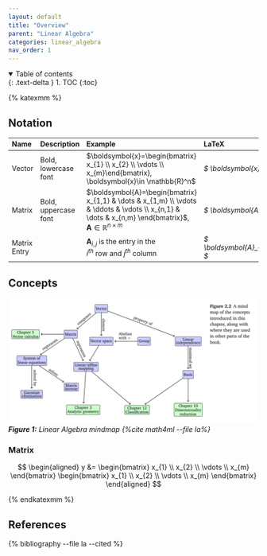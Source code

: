 ```yaml
---
layout: default
title: "Overview"
parent: "Linear Algebra"
categories: linear_algebra
nav_order: 1
---
```

<details open markdown="block">
  <summary>
    Table of contents
  </summary>
  {: .text-delta }
1. TOC
{:toc}
</details>

{% katexmm %}

## Notation

| Name   | Description          | Example                                    | LaTeX                  |
|:-------|:---------------------|:-------------------------------------------|:-----------------------|
| Vector | Bold, lowercase font | $\boldsymbol{x}=\begin{bmatrix} x_{1} \\ x_{2} \\ \vdots \\ x_{m}\end{bmatrix}, \boldsymbol{x}\in \mathbb{R}^n$           | *\$ \boldsymbol{x} \$*       |
| Matrix | Bold, uppercase font | $\boldsymbol{A}=\begin{bmatrix} x_{1,1} & \dots & x_{1,m} \\ \vdots & \ddots & \vdots \\ x_{n,1} & \dots & x_{n,m} \end{bmatrix}$, <br> $\boldsymbol{A}\in \mathbb{R}^{n\times m}$ | *\$ \boldsymbol{A} \$*|
| Matrix Entry || $\boldsymbol{A}_{i,j}$ is the entry in the <br> $i^{th}$ row and $j^{th}$ column | *\$ \boldsymbol{A}_{i,j} \$* |

## Concepts

![Figure 1](/assets/images/linear-algebra/mind_map_ml-book.gif)
*<b>Figure 1:</b> Linear Algebra mindmap {%cite math4ml --file la%}*

### Matrix

$$
\begin{aligned}
y &=  \begin{bmatrix}
        x_{1} \\
        x_{2} \\
        \vdots \\
        x_{m}
      \end{bmatrix}
      \begin{bmatrix}
        x_{1} \\
        x_{2} \\
        \vdots \\
        x_{m}
      \end{bmatrix}
\end{aligned}
$$

{% endkatexmm %}

## References

{% bibliography --file la --cited %}
